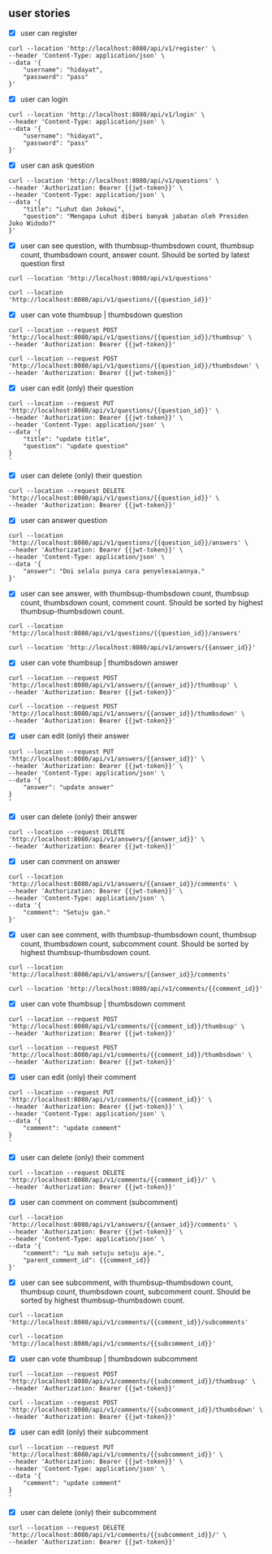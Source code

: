 ## user stories

- [x] user can register

```shell
curl --location 'http://localhost:8080/api/v1/register' \
--header 'Content-Type: application/json' \
--data '{
    "username": "hidayat",
    "password": "pass"
}'
```

- [x] user can login

```shell
curl --location 'http://localhost:8080/api/v1/login' \
--header 'Content-Type: application/json' \
--data '{
    "username": "hidayat",
    "password": "pass"
}'
```

- [x] user can ask question

```shell
curl --location 'http://localhost:8080/api/v1/questions' \
--header 'Authorization: Bearer {{jwt-token}}' \
--header 'Content-Type: application/json' \
--data '{
    "title": "Luhut dan Jokowi",
    "question": "Mengapa Luhut diberi banyak jabatan oleh Presiden Joko Widodo?"
}'
```

- [x] user can see question, with thumbsup-thumbsdown count, thumbsup count, thumbsdown count, answer count. Should be sorted by latest question first

```shell
curl --location 'http://localhost:8080/api/v1/questions'
```

```shell
curl --location 'http://localhost:8080/api/v1/questions/{{question_id}}'
```

- [x] user can vote thumbsup | thumbsdown question

```shell
curl --location --request POST 'http://localhost:8080/api/v1/questions/{{question_id}}/thumbsup' \
--header 'Authorization: Bearer {{jwt-token}}'
```

```shell
curl --location --request POST 'http://localhost:8080/api/v1/questions/{{question_id}}/thumbsdown' \
--header 'Authorization: Bearer {{jwt-token}}'
```

- [x] user can edit (only) their question

```shell
curl --location --request PUT 'http://localhost:8080/api/v1/questions/{{question_id}}' \
--header 'Authorization: Bearer {{jwt-token}}' \
--header 'Content-Type: application/json' \
--data '{
    "title": "update title",
    "question": "update question"
}
'
```

- [x] user can delete (only) their question

```shell
curl --location --request DELETE 'http://localhost:8080/api/v1/questions/{{question_id}}' \
--header 'Authorization: Bearer {{jwt-token}}'
```

- [x] user can answer question

```shell
curl --location 'http://localhost:8080/api/v1/questions/{{question_id}}/answers' \
--header 'Authorization: Bearer {{jwt-token}}' \
--header 'Content-Type: application/json' \
--data '{
    "answer": "Doi selalu punya cara penyelesaiannya."
}'
```

- [x] user can see answer, with thumbsup-thumbsdown count, thumbsup count, thumbsdown count, comment count. Should be sorted by highest thumbsup-thumbsdown count.

```shell
curl --location 'http://localhost:8080/api/v1/questions/{{question_id}}/answers'
```

```shell
curl --location 'http://localhost:8080/api/v1/answers/{{answer_id}}'
```

- [x] user can vote thumbsup | thumbsdown answer

```shell
curl --location --request POST 'http://localhost:8080/api/v1/answers/{{answer_id}}/thumbsup' \
--header 'Authorization: Bearer {{jwt-token}}'
```

```shell
curl --location --request POST 'http://localhost:8080/api/v1/answers/{{answer_id}}/thumbsdown' \
--header 'Authorization: Bearer {{jwt-token}}'
```

- [x] user can edit (only) their answer

```shell
curl --location --request PUT 'http://localhost:8080/api/v1/answers/{{answer_id}}' \
--header 'Authorization: Bearer {{jwt-token}}' \
--header 'Content-Type: application/json' \
--data '{
    "answer": "update answer"
}
'
```

- [x] user can delete (only) their answer

```shell
curl --location --request DELETE 'http://localhost:8080/api/v1/answers/{{answer_id}}' \
--header 'Authorization: Bearer {{jwt-token}}'
```

- [x] user can comment on answer

```shell
curl --location 'http://localhost:8080/api/v1/answers/{{answer_id}}/comments' \
--header 'Authorization: Bearer {{jwt-token}}' \
--header 'Content-Type: application/json' \
--data '{
    "comment": "Setuju gan."
}'
```

- [x] user can see comment, with thumbsup-thumbsdown count, thumbsup count, thumbsdown count, subcomment count. Should be sorted by highest thumbsup-thumbsdown count.

```shell
curl --location 'http://localhost:8080/api/v1/answers/{{answer_id}}/comments'
```

```shell
curl --location 'http://localhost:8080/api/v1/comments/{{comment_id}}'
```

- [x] user can vote thumbsup | thumbsdown comment

```shell
curl --location --request POST 'http://localhost:8080/api/v1/comments/{{comment_id}}/thumbsup' \
--header 'Authorization: Bearer {{jwt-token}}'
```

```shell
curl --location --request POST 'http://localhost:8080/api/v1/comments/{{comment_id}}/thumbsdown' \
--header 'Authorization: Bearer {{jwt-token}}'
```

- [x] user can edit (only) their comment

```shell
curl --location --request PUT 'http://localhost:8080/api/v1/comments/{{comment_id}}' \
--header 'Authorization: Bearer {{jwt-token}}' \
--header 'Content-Type: application/json' \
--data '{
    "comment": "update comment"
}
'
```

- [x] user can delete (only) their comment

```shell
curl --location --request DELETE 'http://localhost:8080/api/v1/comments/{{comment_id}}/' \
--header 'Authorization: Bearer {{jwt-token}}'
```

- [x] user can comment on comment (subcomment)

```shell
curl --location 'http://localhost:8080/api/v1/answers/{{answer_id}}/comments' \
--header 'Authorization: Bearer {{jwt-token}}' \
--header 'Content-Type: application/json' \
--data '{
    "comment": "Lu mah setuju setuju aje.",
    "parent_comment_id": {{comment_id}}
}'
```

- [x] user can see subcomment, with thumbsup-thumbsdown count, thumbsup count, thumbsdown count, subcomment count. Should be sorted by highest thumbsup-thumbsdown count.

```shell
curl --location 'http://localhost:8080/api/v1/comments/{{comment_id}}/subcomments'
```

```shell
curl --location 'http://localhost:8080/api/v1/comments/{{subcomment_id}}'
```

- [x] user can vote thumbsup | thumbsdown subcomment

```shell
curl --location --request POST 'http://localhost:8080/api/v1/comments/{{subcomment_id}}/thumbsup' \
--header 'Authorization: Bearer {{jwt-token}}'
```

```shell
curl --location --request POST 'http://localhost:8080/api/v1/comments/{{subcomment_id}}/thumbsdown' \
--header 'Authorization: Bearer {{jwt-token}}'
```

- [x] user can edit (only) their subcomment

```shell
curl --location --request PUT 'http://localhost:8080/api/v1/comments/{{subcomment_id}}' \
--header 'Authorization: Bearer {{jwt-token}}' \
--header 'Content-Type: application/json' \
--data '{
    "comment": "update comment"
}
'
```

- [x] user can delete (only) their subcomment

```shell
curl --location --request DELETE 'http://localhost:8080/api/v1/comments/{{subcomment_id}}/' \
--header 'Authorization: Bearer {{jwt-token}}'
```

